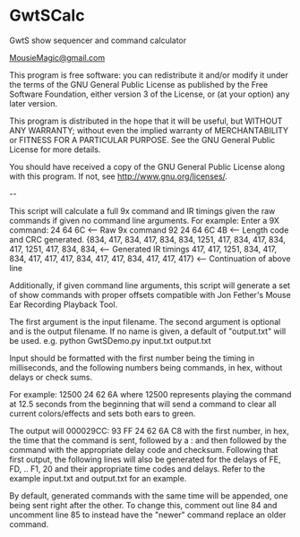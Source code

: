 # GwtSCalc
GwtS show sequencer and command calculator

MousieMagic@gmail.com


This program is free software: you can redistribute it and/or modify
it under the terms of the GNU General Public License as published by
the Free Software Foundation, either version 3 of the License, or
(at your option) any later version.

This program is distributed in the hope that it will be useful,
but WITHOUT ANY WARRANTY; without even the implied warranty of
MERCHANTABILITY or FITNESS FOR A PARTICULAR PURPOSE.  See the
GNU General Public License for more details.

You should have received a copy of the GNU General Public License
along with this program.  If not, see <http://www.gnu.org/licenses/>.

--

This script will calculate a full 9x command and IR timings given the raw commands if given no command line arguments.
For example:
Enter a 9X command: 24 64 6C <-- Raw 9x command
92 24 64 6C 4B <-- Length code and CRC generated.
{834, 417, 834, 417, 834, 834, 1251, 417, 834, 417, 834, 417, 1251, 417, 834, 834, <-- Generated IR timings
417, 417, 1251, 834, 417, 834, 417, 417, 417, 834, 417, 417, 834, 417, 417, 417} <-- Continuation of above line

Additionally, if given command line arguments, this script will generate a set of show commands with proper offsets
compatible with Jon Fether's Mouse Ear Recording Playback Tool.

The first argument is the input filename.
The second argument is optional and is the output filename. If no name is given, a default of "output.txt" will be used.
e.g. python GwtSDemo.py input.txt output.txt

Input should be formatted with the first number being the timing in milliseconds, and the following numbers being
commands, in hex, without delays or check sums.

For example:
12500 24 62 6A where 12500 represents playing the command at 12.5 seconds from the beginning that will send a command to
clear all current colors/effects and sets both ears to green.

The output will 000029CC: 93 FF 24 62 6A C8 with the first number, in hex, the time that the command is sent, followed
by a : and then followed by the command with the appropriate delay code and checksum. Following that first output, the
following lines will also be generated for the delays of FE, FD, .. F1, 20 and their appropriate time codes and
delays. Refer to the example input.txt and output.txt for an example.

By default, generated commands with the same time will be appended, one being sent right after the other.
To change this, comment out line 84 and uncomment line 85 to instead have the "newer" command replace an older command.
